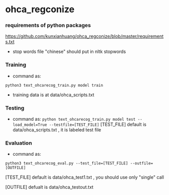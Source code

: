 # ohca_regconize
### requirements of python packages
https://github.com/kunxianhuang/ohca_regconize/blob/master/requirements.txt
* stop words
file "chinese" should put in nltk stopwords
### Training
* command as:

 ``python3 text_ohcarecog_train.py model train ``
* training data is at data/ohca_scripts.txt

### Testing
* command as:
``python text_ohcarecog_train.py model test --load_model=True --testfile=[TEST_FILE]``
[TEST_FILE] default is data/ohca_scripts.txt , it is labeled test file
### Evaluation 

* command as:

 ``python3 text_ohcarecog_eval.py --test_file=[TEST_FILE] --outfile=[OUTFILE]`` 

[TEST_FILE] default is data/ohca_test1.txt , you should use only "single" call

[OUTFILE]   defualt is data/ohca_testout.txt
